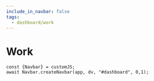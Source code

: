 ```yaml
---
include_in_navbar: false
tags:
  - dashboard/work
---
```


# Work

```dataviewjs
const {Navbar} = customJS;
await Navbar.createNavbar(app, dv, "#dashboard", 0,1); 
```
